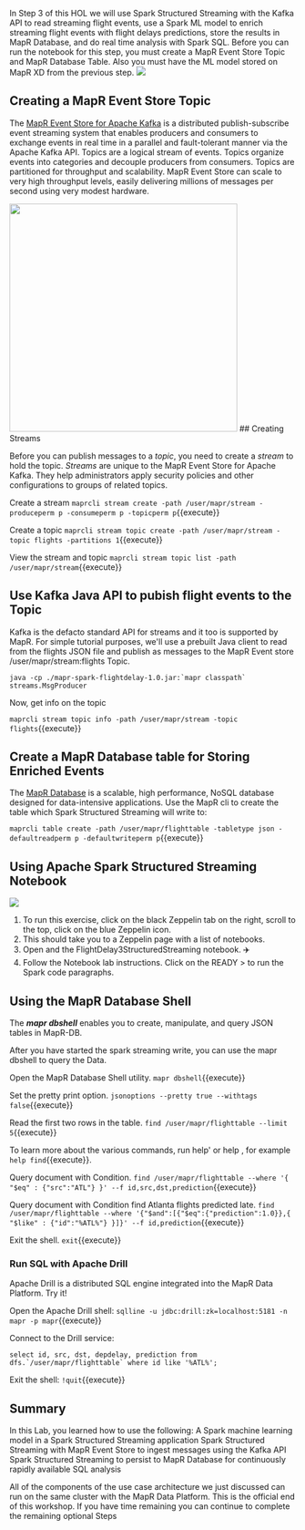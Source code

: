 In Step 3 of this HOL we will use Spark Structured Streaming with the Kafka API to read streaming flight events, use a Spark ML model to enrich streaming flight events with flight delays predictions, store the results in MapR Database, and do real time analysis with Spark SQL.
Before you can run the notebook for this step, you must create a MapR Event Store Topic and MapR Database Table. Also you must have the ML model stored on MapR XD from the previous step.
<img src="https://github.com/mapr-demos/katacoda-scenarios/raw/master/spark_flight_delays/assets/flightusecase.png?raw=true width=400 height=400">
<br/>

## Creating a MapR Event Store Topic

The [MapR Event Store for Apache Kafka](https://mapr.com/products/mapr-streams/) 
is a distributed publish-subscribe event streaming system that enables producers and consumers to exchange events in real time in a parallel and fault-tolerant manner via the Apache Kafka API.
Topics are a logical stream of events. Topics organize events into categories and decouple producers from consumers. Topics are partitioned for throughput and scalability. MapR Event Store can scale to very high throughput levels, easily delivering millions of messages per second using very modest hardware.

<img src="https://mapr.com/blog/real-time-analysis-popular-uber-locations-spark-structured-streaming-machine-learning-kafka-and-mapr-db/assets/image16.png" width=400 height=400 >
## Creating Streams

Before you can publish messages to a *topic*, you need to create a *stream* to hold the topic. *Streams* are unique to the MapR Event Store for Apache Kafka. They help administrators apply security policies and other configurations to groups of related topics.

Create a stream `maprcli stream create -path /user/mapr/stream -produceperm p -consumeperm p -topicperm p`{{execute}}

Create a topic `maprcli stream topic create -path /user/mapr/stream -topic flights -partitions 1`{{execute}}

View the stream and topic `maprcli stream topic list -path /user/mapr/stream`{{execute}}

## Use Kafka Java API to pubish flight events to the Topic

Kafka is the defacto standard API for streams and it too is supported by MapR. For simple tutorial purposes, we'll use a prebuilt Java client to read from the flights JSON file and publish as messages to the MapR Event store /user/mapr/stream:flights Topic. 

<pre><code class="execute">java -cp ./mapr-spark-flightdelay-1.0.jar:`mapr classpath` streams.MsgProducer</code></pre>

Now, get info on the topic

`maprcli stream topic info -path /user/mapr/stream -topic flights`{{execute}}


## Create a MapR Database table for Storing Enriched Events

The [MapR Database](https://mapr.com/products/mapr-db/) is a scalable, high performance, NoSQL database designed for data-intensive applications. Use the MapR cli to create the table which Spark Structured Streaming will write to:

`maprcli table create -path /user/mapr/flighttable -tabletype json -defaultreadperm p -defaultwriteperm p`{{execute}}

## Using Apache Spark Structured Streaming Notebook 
<img src="https://github.com/mapr-demos/katacoda-scenarios/raw/master/spark_flight_delays/assets/StreamDBApplication.png?raw=true width=400 height=400">

1. To run this exercise, click on the black Zeppelin tab on the right, scroll to the top, click on the blue Zeppelin icon. 
2. This should take you to a Zeppelin page with a list of notebooks.
3. Open and the FlightDelay3StructuredStreaming notebook. ✈️
4. Follow the Notebook lab instructions. Click on the READY > to run the Spark code paragraphs. 

## Using the MapR Database Shell

The ***mapr dbshell*** enables you to create, manipulate, and query JSON tables in MapR-DB.

After you have started the spark streaming write, you can use the mapr dbshell to query the Data. 

Open the MapR Database Shell utility. `mapr dbshell`{{execute}} 

Set the pretty print option. `jsonoptions --pretty true --withtags false`{{execute}}

Read the first two rows in the table. `find /user/mapr/flighttable --limit 5`{{execute}}

To learn more about the various commands, run help' or help <command> , for example `help find`{{execute}}.

Query document with Condition. `find /user/mapr/flighttable --where '{ "$eq" : {"src":"ATL"} }' --f id,src,dst,prediction`{{execute}}

Query document with Condition find Atlanta flights predicted late.
`find /user/mapr/flighttable --where '{"$and":[{"$eq":{"prediction":1.0}},{ "$like" : {"id":"%ATL%"} }]}' --f id,prediction`{{execute}}

Exit the shell. `exit`{{execute}}

### Run SQL with Apache Drill

Apache Drill is a distributed SQL engine integrated into the MapR Data Platform. Try it!

Open the Apache Drill shell:
`sqlline -u jdbc:drill:zk=localhost:5181 -n mapr -p mapr`{{execute}}

Connect to the Drill service: 
<pre><code class="execute">select id, src, dst, depdelay, prediction from dfs.`/user/mapr/flighttable` where id like '%ATL%';</code></pre>

Exit the shell: `!quit`{{execute}}

## Summary
In this Lab, you learned how to use the following:
A Spark machine learning model in a Spark Structured Streaming application
Spark Structured Streaming with MapR Event Store to ingest messages using the Kafka API
Spark Structured Streaming to persist to MapR Database for continuously rapidly available SQL analysis

All of the components of the use case architecture we just discussed can run on the same cluster with the MapR Data Platform. 
This is the official end of this workshop. If you have time remaining you can continue to complete the remaining optional Steps


